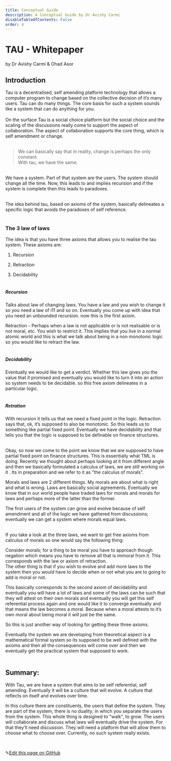 ```yaml
---
title: Conceptual Guide
description: A Conceptual Guide by Dr Avishy Carmi
disableTableOfContents: False
order: 4
---
```


# TAU - Whitepaper

by Dr Avishy Carmi & Ohad Asor

## Introduction

Tau is a decentralised, self amending platform technology that allows a computer program to change based on the collective decision of it’s many users.
Tau can do many things. The core basis for such a system sounds like a system that can do anything for you.<br><br>
On the surface Tau is a social choice platform but the social choice and the scaling of the discussions really come to support the aspect of collaboration. The aspect of collaboration supports the core thing, which is self amendment or change.<br><br>

> We can basically say that in reality, change is perhaps the only constant.<br>With tau, we have the same. <br>

<br>We have a system. Part of that system are the users. The system should change all the time. Now, this leads to and implies recursion and if the system is complete then this leads to paradoxes. <br><br>

The idea behind tau, based on axioms of the system, basically delineates a specific logic that avoids the paradoxes of self reference.<br><br>

### The 3 law of laws<br>

The idea is that you have three axioms that allows you to realise the tau system. These axioms are:

1. Recursion

2. Retraction

3. Decidability<br><br>

##### Recursion

Talks about law of changing laws. You have a law and you wish to change it so you need a law of i11 and so on. Eventually you come up with idea that you need an unbounded recursion. now this is the first axiom.

Retraction - Perhaps when a law is not applicable or is not realisable or is not moral, etc. You wish to restrict it. This implies that you live in a normal atomic world and this is what we talk about being in a non monotonic logic so you would like to retract the law.<br><br>

##### Decidability

Eventually we would like to get a verdict. Whether this law gives you the value that it promised and eventually you would like to turn it into an action so system needs to be decidable. so this free axiom delineates in a particular logic.<br><br>

##### Retration

With recursion it tells us that we need a fixed point in the logic. Retraction says that, ok, it’s supposed to also be monotonic. So this leads us to something like partial fixed point. Eventually we have decidability and that tells you that the logic is supposed to be definable on finance structures.<br><br>

Okay, so now we come to the point we know that we are supposed to have partial fixed point on finance structures. This is essentially what TML is doing. Recently we thought about perhaps looking at it from different angle and then we basically formulated a calculus of laws, we are still working on it . Its in preparation and we refer to it as "the calculus of morals". <br>

Morals and laws are 2 different things. My morals are about what is right and what is wrong. Laws are basically social agreements. Eventually we know that in our world people have traded laws for morals and morals for laws and perhaps more of the latter than the former. <br>

The first users of the system can grow and evolve because of self amendment and all of the logic we have gathered from discussions; eventually we can get a system where morals equal laws. <br><br>

If you take a look at the three laws, we want to get free axioms from calculus of morals so one would say the following thing:<br>

Consider morals; for a thing to be moral you have to approach though negation which means you have to remove all that is immoral from it. This corresponds with the law or axiom of retraction.<br>
The other thing is that if you wish to evolve and add more laws to the system then you would have to decide when or not what you are to going to add is moral or not.<br>

This basically corresponds to the second axiom of decidability and eventually you will have a lot of laws and some of the laws can be such that they will attest on their own morals and eventually you will get this self referential process again and one would like it to converge eventually and that means the law becomes a moral. Because when a moral attests to it’s own moral about being moral it will just be the same. <br>

So this is just another way of looking for getting these three axioms.<br>

Eventually the system we are developing from theoretical aspect is a mathematical formal system so its supposed to be well defined with the axioms and then all the consequences will come over and then we eventually get the practical system that supposed to work. <br><br>

## Summary:

With Tau, we are have a system that aims to be self referential, self amending. Eventually it will be a culture that will evolve. A culture that reflects on itself and evolves over time.<br>

In this culture there are constituents, the users that define the system. They are part of the system, there is no duality; in which you separate the users from the system. This whole thing is designed to "walk", to grow. The users will collaborate and discuss what laws will eventually drive the system. For that they’ll need discussion. They will need a platform that will allow them to choose what to choose over. Currently, no such system really exists.

<br>

✎[Edit this page on GitHub](https://github.com/TauGuide/tau/blob/master/Content.md)
